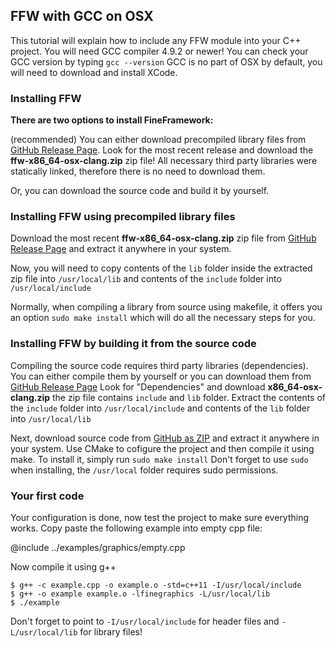 FFW with GCC on OSX
-----------------------------------------

This tutorial will explain how to include any FFW module into your C++ project. You will need GCC compiler 4.9.2 or newer! You can check your GCC version by typing `gcc --version` GCC is no part of OSX by default, you will need to download and install XCode.

### Installing FFW

**There are two options to install FineFramework:**

(recommended) You can either download precompiled library files from [GitHub Release Page](https://github.com/matusnovak/fineframework/releases). Look for the most recent release and download the **ffw-x86_64-osx-clang.zip** zip file! All necessary third party libraries were statically linked, therefore there is no need to download them.

Or, you can download the source code and build it by yourself.

### Installing FFW using precompiled library files

Download the most recent **ffw-x86_64-osx-clang.zip** zip file from [GitHub Release Page](https://github.com/matusnovak/fineframework/releases) and extract it anywhere in your system.

Now, you will need to copy contents of the `lib` folder inside the extracted zip file into `/usr/local/lib` and contents of the `include` folder into `/usr/local/include`

Normally, when compiling a library from source using makefile, it offers you an option `sudo make install` which will do all the necessary steps for you.

### Installing FFW by building it from the source code

Compiling the source code requires third party libraries (dependencies). You can either compile them by yourself or you can download them from [GitHub Release Page](https://github.com/matusnovak/fineframework/releases) Look for "Dependencies" and download **x86_64-osx-clang.zip** the zip file contains `include` and `lib` folder. Extract the contents of the `include` folder into `/usr/local/include` and contents of the `lib` folder into `/usr/local/lib`

Next, download source code from [GitHub as ZIP](https://github.com/matusnovak/fineframework/archive/master.zip) and extract it anywhere in your system. Use CMake to cofigure the project and then compile it using make. To install it, simply run `sudo make install` Don't forget to use `sudo` when installing, the `/usr/local` folder requires sudo permissions.

### Your first code

Your configuration is done, now test the project to make sure everything works. Copy paste the following example into empty cpp file:

@include ../examples/graphics/empty.cpp

Now compile it using g++

```
$ g++ -c example.cpp -o example.o -std=c++11 -I/usr/local/include
$ g++ -o example example.o -lfinegraphics -L/usr/local/lib
$ ./example
```

Don't forget to point to `-I/usr/local/include` for header files and `-L/usr/local/lib` for library files!